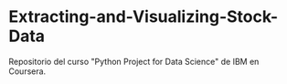 # Extracting-and-Visualizing-Stock-Data

Repositorio del curso "Python Project for Data Science" de IBM en Coursera.
